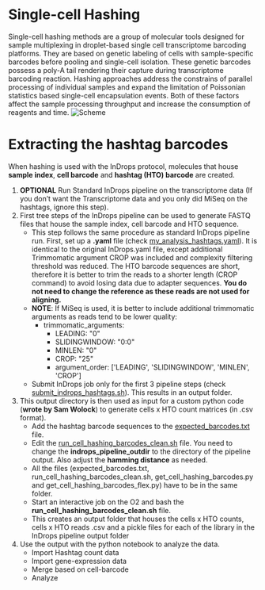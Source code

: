 # Single-cell Hashing
Single-cell hashing methods are a group of molecular tools designed for sample multiplexing in droplet-based single cell transcriptome barcoding platforms. They are based on genetic labeling of cells with sample-specific barcodes before pooling and single-cell isolation. These genetic barcodes possess a poly-A tail rendering their capture during transcriptome barcoding reaction. Hashing approaches address the constrains of parallel processing of individual samples and expand the limitation of Poissonian statistics based single-cell encapsulation events. Both of these factors affect the sample processing throughput and increase the consumption of reagents and time.
![Scheme](https://github.com/IgnasMa/klunctions//Ignas/Hashing/misc/scheme1.png)
# Extracting the hashtag barcodes
When hashing is used with the InDrops protocol, molecules that house **sample index**, **cell barcode** and **hashtag (HTO) barcode** are created. 
1.	**OPTIONAL** Run Standard InDrops pipeline on the transcriptome data (If you don’t want the Transcriptome data and you only did MiSeq on the hashtags, ignore this step).
2.	First tree steps of the InDrops pipeline can be used to generate FASTQ files that house the sample index, cell barcode and HTO sequence.
    - This step follows the same procedure as standard InDrops pipeline run. First, set up a **.yaml** file (check [my_analysis_hashtags.yaml](/my_analysis_hashtags.yaml)). It is identical to the original InDrops.yaml file, except additional Trimmomatic argument CROP was included and complexity filtering threshold was reduced. The HTO barcode sequences are short, therefore it is better to trim the reads to a shorter length (CROP command) to avoid losing data due to adapter sequences. **You do not need to change the reference as these reads are not used for aligning.**
    - **NOTE**: If MiSeq is used, it is better to include additional trimmomatic arguments as reads tend to be lower quality:
      - trimmomatic_arguments:
        - LEADING: "0"
        - SLIDINGWINDOW: "0:0"
        - MINLEN: "0"
        - CROP: "25"
        - argument_order: ['LEADING', 'SLIDINGWINDOW', 'MINLEN', 'CROP']
    - Submit InDrops job only for the first 3 pipeline steps (check [submit_indrops_hashtags.sh](/submit_indrops_hashtags.sh)). This results in an output folder.
3.	This output directory is then used as input for a custom python code (**wrote by Sam Wolock**) to generate cells x HTO count matrices (in .csv format).
    - Add the hashtag barcode sequences to the [expected_barcodes.txt](/expected_barcodes.txt) file.
    - Edit the [run_cell_hashing_barcodes_clean.sh](/run_cell_hashing_barcodes_clean.sh) file. You need to change the **indrops_pipeline_outdir** to the directory of the pipeline output. Also adjust the **hamming distance** as needed.
    - All the files (expected_barcodes.txt, run_cell_hashing_barcodes_clean.sh, get_cell_hashing_barcodes.py and get_cell_hashing_barcodes_flex.py) have to be in the same folder. 
    - Start an interactive job on the O2 and bash the **run_cell_hashing_barcodes_clean.sh** file. 
    - This creates an output folder that houses the cells x HTO counts, cells x HTO reads .csv and a pickle files for each of the library in the InDrops pipeline output folder
4.	Use the output with the python notebook to analyze the data.
    - Import Hashtag count data
    - Import gene-expression data
    - Merge based on cell-barcode
    - Analyze
  

